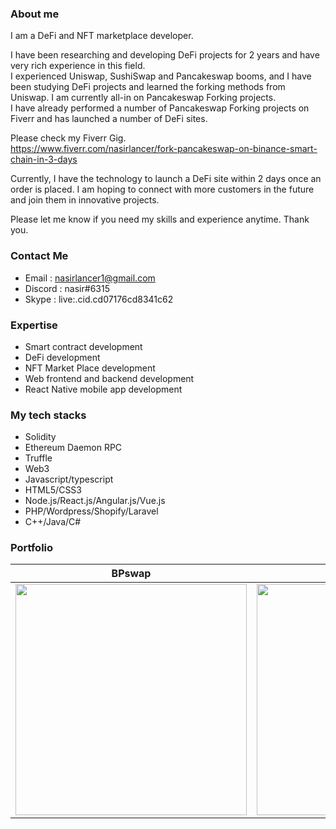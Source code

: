 ### About me
I am a DeFi and NFT marketplace developer.

I have been researching and developing DeFi projects for 2 years and have very rich experience in this field.<br/>
I experienced Uniswap, SushiSwap and Pancakeswap booms, and I have been studying DeFi projects and learned the forking methods from Uniswap.
I am currently all-in on Pancakeswap Forking projects.<br/>
I have already performed a number of Pancakeswap Forking projects on Fiverr and has launched a number of DeFi sites.

Please check my Fiverr Gig.<br/>
https://www.fiverr.com/nasirlancer/fork-pancakeswap-on-binance-smart-chain-in-3-days

Currently, I have the technology to launch a DeFi site within 2 days once an order is placed.
I am hoping to connect with more customers in the future and join them in innovative projects. 

Please let me know if you need my skills and experience anytime.
Thank you.

### Contact Me
- Email : nasirlancer1@gmail.com
- Discord : nasir#6315
- Skype : live:.cid.cd07176cd8341c62

### Expertise
- Smart contract development
- DeFi development
- NFT Market Place development
- Web frontend and backend development
- React Native mobile app development

### My tech stacks
- Solidity
- Ethereum Daemon RPC
- Truffle
- Web3
- Javascript/typescript
- HTML5/CSS3
- Node.js/React.js/Angular.js/Vue.js
- PHP/Wordpress/Shopify/Laravel
- C++/Java/C#

### Portfolio

 BPswap | FishSwap | FaevSwap | BigFoot Finance
:-------------------------:|:-------------------------:|:-------------------------:|:-------------------------:
<a href="https://bpswap.finance/"><img src="http://nasirprofile.com/assets/images/blog/bpswap-thum-1.jpg" width="370"></a>| <a href="https://fishswap.app/"><img src="http://nasirprofile.com/assets/images/blog/fishswap-thum-1.jpg" width="370"></a>| <a href="https://faev.io/"><img src="http://nasirprofile.com/assets/images/blog/faev-finance-thum-1.jpg" width="370"></a>|<a href="https://bigfootfinance.io/"><img src="http://nasirprofile.com/assets/images/blog/bigfoot-finance-thum-1.jpg" width="370"></a>
<br>

<!--
**mohamed-nasir/mohamed-nasir** is a ✨ _special_ ✨ repository because its `README.md` (this file) appears on your GitHub profile.

Here are some ideas to get you started:

- 🔭 I’m currently working on ...
- 🌱 I’m currently learning ...
- 👯 I’m looking to collaborate on ...
- 🤔 I’m looking for help with ...
- 💬 Ask me about ...
- 📫 How to reach me: ...
- 😄 Pronouns: ...
- ⚡ Fun fact: ...
-->
